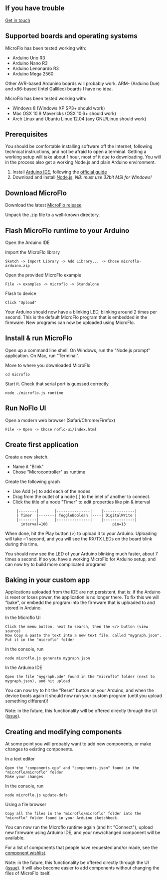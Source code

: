 If you have trouble
--------------------
[Get in touch](../README.md#contact)

Supported boards and operating systems
------------------------------

MicroFlo has been tested working with:
* Arduino Uno R3
* Arduino Nano R3
* Arduino Lenonardo R3
* Arduino Mega 2560

Other AVR-based Ardunino boards will probably work.
ARM- (Arduino Due) and x86-based (Intel Gallileo) boards I have no idea.

MicroFlo has been tested working with:
* Windows 8 (Windows XP SP3+ should work)
* Mac OSX 10.9 Mavericks (OSX 10.6+ should work)
* Arch Linux and Ubuntu Linux 12.04 (any GNU/Linux should work)

Prerequisites
-----------------
You should be comfortable installing software off the Internet, following technical instructions,
and not be afraid to open a terminal. Getting a working setup will take about 1 hour, most of it
due to downloading. You will in the process also get a working Node.js and plain Arduino environment.

1. Install [Arduino IDE](http://arduino.cc/en/Main/Software#toc2),
  following the [official guide](http://arduino.cc/en/Guide/HomePage)
2. Download and install [Node.js](http://nodejs.org/download/). *NB: must use 32bit MSI for Windows!*

Download MicroFlo
-----------------

Download the latest [MicroFlo release](https://github.com/jonnor/microflo/releases)

Unpack the .zip file to a well-known directory.


Flash MicroFlo runtime to your Arduino
-------------------------------------
Open the Arduino IDE

Import the MicroFlo library

    Sketch -> Import Library -> Add Library... -> Chose microflo-arduino.zip

Open the provided MicroFlo example

    File -> examples -> microflo -> Standalone

Flash to device

    Click "Upload"

Your Arduino should now have a blinking LED, blinking around 2 times per second.
This is the default MicroFlo program that is embedded in the firmware.
New programs can now be uploaded using MicroFlo.

Install & run MicroFlo
-----------------------

Open up a command line shell.
On Windows, run the "Node.js prompt" application. On Mac, run "Terminal".

Move to where you downloaded MicroFlo

    cd microflo

Start it. Check that serial port is guessed correctly.

    node ./microflo.js runtime


Run NoFlo UI
--------------------

Open a modern web browser (Safari/Chrome/Firefox)

    File -> Open -> Chose noflo-ui/index.html

Create first application
------------------------

Create a new sketch.
* Name it "Blink"
* Chose "Microcontroller" as runtime

Create the following graph
* Use Add (+) to add each of the nodes
* Drag from the outlet of a node [ ] to the inlet of another to connect.
* Click the title of a node "Timer" to edit properties like pin & interval

```
     |--------|       |---------------|    |--------------|
     | Timer  |-------| ToggleBoolean |----| DigitalWrite |
     |--------|       |---------------|    |--------------|
       interval=100                             pin=13
```

When done, hit the Play button (>) to upload it to your Arduino. Uploading will take ~1 second,
and you will see the RX/TX LEDs on the board blink during this time.

You should now see the LED of your Arduino blinking much faster, about 7 times a second.
If so you have a working MicroFlo for Arduino setup, and can now try to build more complicated programs!

Baking in your custom app
-------------------------

Applications uploaded from the IDE are not persistent, that is: if the Arduino is reset or
loses power, the application is no longer there. To fix this we will "bake", or embedd
the program into the firmware that is uploaded to and stored in Arduino.

In the Microflo UI

    Click the menu button, next to search, then the </> button (view source)
    Now Copy & paste the text into a new text file, called "mygraph.json". Put it in the "microflo" folder

In the console, run

    node microflo.js generate mygraph.json

In the Arduino IDE

    Open the file "mygraph.pde" found in the "microflo" folder (next to mygraph.json), and hit upload

You can now try to hit the "Reset" button on your Arduino, and when the device
boots again it should now run your custom program (until you upload something different)!

Note: in the future, this functionality will be offered directly through the UI
([issue](https://github.com/jonnor/microflo/issues/20)).

Creating and modifying components
---------------------------------

At some point you will probably want to add new components, or make changes to existing components.

In a text editor

    Open the "components.cpp" and "components.json" found in the "microflo/microflo" folder
    Make your changes

In the console, run

    node microflo.js update-defs

Using a file browser

    Copy all the files in the "microflo/microflo" folder into the "microflo" folder found in your Arduino sketchbook.

You can now run the Microflo runtime again (and hit "Connect"), upload new firmware using Arduino IDE,
and your new/changed component will be available.

For a list of components that people have requested and/or made,
see the [component wishlist](https://github.com/jonnor/microflo/issues/11).

Note: in the future, this functionality be offered directly through the UI
([issue](https://github.com/jonnor/microflo/issues/21)).
It will also become easier to add components without changing the files of MicroFlo itself.
